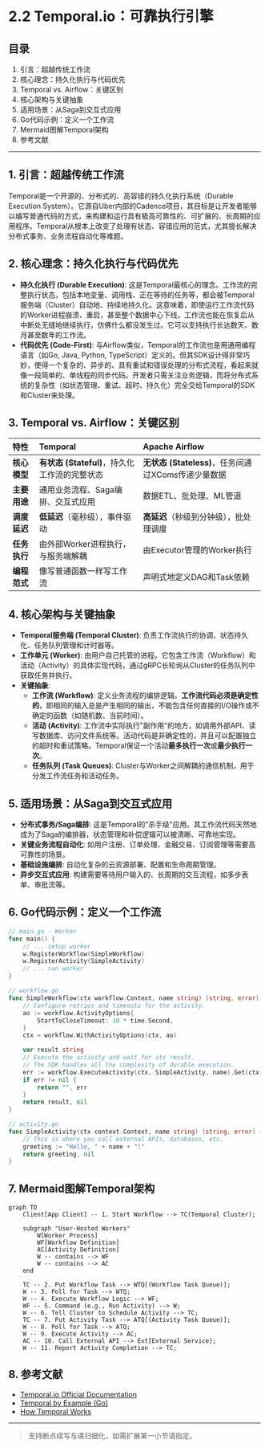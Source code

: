 # 2.2 Temporal.io：可靠执行引擎

## 目录
1. 引言：超越传统工作流
2. 核心理念：持久化执行与代码优先
3. Temporal vs. Airflow：关键区别
4. 核心架构与关键抽象
5. 适用场景：从Saga到交互式应用
6. Go代码示例：定义一个工作流
7. Mermaid图解Temporal架构
8. 参考文献

---

## 1. 引言：超越传统工作流
Temporal是一个开源的、分布式的、高容错的持久化执行系统（Durable Execution System）。它源自Uber内部的Cadence项目，其目标是让开发者能够以编写普通代码的方式，来构建和运行具有极高可靠性的、可扩展的、长周期的应用程序。Temporal从根本上改变了处理有状态、容错应用的范式，尤其擅长解决分布式事务、业务流程自动化等难题。

## 2. 核心理念：持久化执行与代码优先
- **持久化执行 (Durable Execution)**: 这是Temporal最核心的理念。工作流的完整执行状态，包括本地变量、调用栈、正在等待的任务等，都会被Temporal服务端（Cluster）自动地、持续地持久化。这意味着，即使运行工作流代码的Worker进程崩溃、重启，甚至整个数据中心下线，工作流也能在恢复后从中断处无缝地继续执行，仿佛什么都没发生过。它可以支持执行长达数天、数月甚至数年的工作流。
- **代码优先 (Code-First)**: 与Airflow类似，Temporal的工作流也是用通用编程语言（如Go, Java, Python, TypeScript）定义的。但其SDK设计得非常巧妙，使得一个复杂的、异步的、具有重试和错误处理的分布式流程，看起来就像一段简单的、单线程的同步代码。开发者只需关注业务逻辑，而将分布式系统的复杂性（如状态管理、重试、超时、持久化）完全交给Temporal的SDK和Cluster来处理。

## 3. Temporal vs. Airflow：关键区别
| 特性 | Temporal | Apache Airflow |
| :--- | :--- | :--- |
| **核心模型** | **有状态 (Stateful)**，持久化工作流的完整状态 | **无状态 (Stateless)**，任务间通过XComs传递少量数据 |
| **主要用途** | 通用业务流程、Saga编排、交互式应用 | 数据ETL、批处理、ML管道 |
| **调度延迟** | **低延迟**（毫秒级），事件驱动 | **高延迟**（秒级到分钟级），批处理调度 |
| **任务执行** | 由外部Worker进程执行，与服务端解耦 | 由Executor管理的Worker执行 |
| **编程范式** | 像写普通函数一样写工作流 | 声明式地定义DAG和Task依赖 |

## 4. 核心架构与关键抽象
- **Temporal服务端 (Temporal Cluster)**: 负责工作流执行的协调、状态持久化、任务队列管理和计时器等。
- **工作单元 (Worker)**: 由用户自己托管的进程。它包含工作流（Workflow）和活动（Activity）的具体实现代码，通过gRPC长轮询从Cluster的任务队列中获取任务并执行。
- **关键抽象**:
    - **工作流 (Workflow)**: 定义业务流程的编排逻辑。**工作流代码必须是确定性的**，即相同的输入总是产生相同的输出，不能包含任何直接的I/O操作或不确定的函数（如随机数、当前时间）。
    - **活动 (Activity)**: 工作流中实际执行"副作用"的地方，如调用外部API、读写数据库、访问文件系统等。活动代码是非确定性的，并且可以配置独立的超时和重试策略。Temporal保证一个活动**最多执行一次**或**最少执行一次**。
    - **任务队列 (Task Queues)**: Cluster与Worker之间解耦的通信机制，用于分发工作流任务和活动任务。

## 5. 适用场景：从Saga到交互式应用
- **分布式事务/Saga编排**: 这是Temporal的"杀手级"应用。其工作流代码天然地成为了Saga的编排器，状态管理和补偿逻辑可以被清晰、可靠地实现。
- **关键业务流程自动化**: 如用户注册、订单处理、金融交易、订阅管理等需要高可靠性的场景。
- **基础设施编排**: 自动化复杂的云资源部署、配置和生命周期管理。
- **异步交互式应用**: 构建需要等待用户输入的、长周期的交互流程，如多步表单、审批流等。

## 6. Go代码示例：定义一个工作流
```go
// main.go - Worker
func main() {
    // ... setup worker
    w.RegisterWorkflow(SimpleWorkflow)
    w.RegisterActivity(SimpleActivity)
    // ... run worker
}

// workflow.go
func SimpleWorkflow(ctx workflow.Context, name string) (string, error) {
    // Configure retries and timeouts for the activity.
    ao := workflow.ActivityOptions{
        StartToCloseTimeout: 10 * time.Second,
    }
    ctx = workflow.WithActivityOptions(ctx, ao)

    var result string
    // Execute the activity and wait for its result.
    // The SDK handles all the complexity of durable execution.
    err := workflow.ExecuteActivity(ctx, SimpleActivity, name).Get(ctx, &result)
    if err != nil {
        return "", err
    }
    return result, nil
}

// activity.go
func SimpleActivity(ctx context.Context, name string) (string, error) {
    // This is where you call external APIs, databases, etc.
    greeting := "Hello, " + name + "!"
    return greeting, nil
}
```

## 7. Mermaid图解Temporal架构
```mermaid
graph TD
    Client[App Client] -- 1. Start Workflow --> TC(Temporal Cluster);
    
    subgraph "User-Hosted Workers"
        W[Worker Process]
        WF[Workflow Definition]
        AC[Activity Definition]
        W -- contains --> WF
        W -- contains --> AC
    end

    TC -- 2. Put Workflow Task --> WTQ[(Workflow Task Queue)];
    W -- 3. Poll for Task --> WTQ;
    W -- 4. Execute Workflow Logic --> WF;
    WF -- 5. Command (e.g., Run Activity) --> W;
    W -- 6. Tell Cluster to Schedule Activity --> TC;
    TC -- 7. Put Activity Task --> ATQ[(Activity Task Queue)];
    W -- 8. Poll for Task --> ATQ;
    W -- 9. Execute Activity --> AC;
    AC -- 10. Call External API --> Ext[External Service];
    W -- 11. Report Activity Completion --> TC;
```

## 8. 参考文献
- [Temporal.io Official Documentation](https://docs.temporal.io/)
- [Temporal by Example (Go)](https://github.com/temporalio/samples-go)
- [How Temporal Works](https://learn.temporal.io/getting_started/go/dev_environment/##how-temporal-works)

---
> 支持断点续写与递归细化，如需扩展某一小节请指定。 